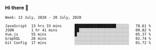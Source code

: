 ### Hi there 👋

<!--START_SECTION:waka-->
```text
Week: 13 July, 2020 - 20 July, 2020

JavaScript  13 hrs 33 mins      ███████████████████░░░░░░   78.61 % 
JSON        1 hr 41 mins        ██░░░░░░░░░░░░░░░░░░░░░░░   09.82 % 
Vue.js      55 mins             █░░░░░░░░░░░░░░░░░░░░░░░░   05.37 % 
GraphQL     28 mins             ░░░░░░░░░░░░░░░░░░░░░░░░░   02.74 % 
Git Config  17 mins             ░░░░░░░░░░░░░░░░░░░░░░░░░   01.72 %
```
<!--END_SECTION:waka-->

<!--
**emrahyumuk/emrahyumuk** is a ✨ _special_ ✨ repository because its `README.md` (this file) appears on your GitHub profile.

Here are some ideas to get you started:

- 🔭 I’m currently working on ...
- 🌱 I’m currently learning ...
- 👯 I’m looking to collaborate on ...
- 🤔 I’m looking for help with ...
- 💬 Ask me about ...
- 📫 How to reach me: ...
- 😄 Pronouns: ...
- ⚡ Fun fact: ...
-->
